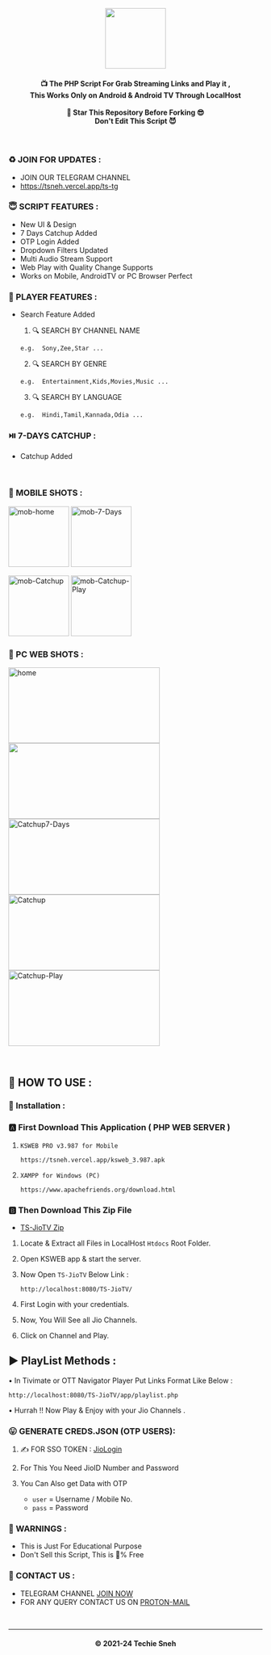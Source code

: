 <p align='center'><img src="https://i.ibb.co/BcjC6R8/jiotv.png" width="120"></p>

<!--
* Copyright 2021-24 SnehTV, Inc.
* Licensed under MIT (https://github.com/mitthu786/TS-JioTV/blob/main/LICENSE)
* Created By : TechieSneh
-->

<h4 align='center'>📺 The PHP Script For Grab Streaming Links and Play it ,</br> This Works Only on Android & Android TV
Through LocalHost </br></br>🌟 Star This Repository Before Forking 😎</br>Don't Edit This Script
😈</h4>
</br>

<h3>♻️ JOIN FOR UPDATES :</h3>

- JOIN OUR TELEGRAM CHANNEL
- https://tsneh.vercel.app/ts-tg

<h3>😇 SCRIPT FEATURES :</h3>

- New UI & Design
- 7 Days Catchup Added
- OTP Login Added
- Dropdown Filters Updated
- Multi Audio Stream Support
- Web Play with Quality Change Supports
- Works on Mobile, AndroidTV or PC Browser Perfect

<h3>💖 PLAYER FEATURES :</h3>

- Search Feature Added</br>

  1. 🔍 SEARCH BY CHANNEL NAME

  ```
  e.g.  Sony,Zee,Star ...
  ```

  2. 🔍 SEARCH BY GENRE

  ```
  e.g.  Entertainment,Kids,Movies,Music ...
  ```

  3. 🔍 SEARCH BY LANGUAGE

  ```
  e.g.  Hindi,Tamil,Kannada,Odia ...
  ```

<h3>⏯️ 7-DAYS CATCHUP :</h3>

- Catchup Added</br>

</br>
<h3>📸 MOBILE SHOTS : </h3>
<p align="left">
  <img src="https://i.ibb.co/9hGqtLD/mob-home.png" alt="mob-home" width="120">
  <img src="https://i.ibb.co/D9gWPB1/mob-7-Days.png" alt="mob-7-Days" width="120">
</p>

<p align="left">
  <img src="https://i.ibb.co/p0Qk4HZ/mob-Catchup.png" alt="mob-Catchup" width="120">
  <img src="https://i.ibb.co/Y2xXwdF/mob-Catchup-Play.png" alt="mob-Catchup-Play" width="120">
</p>

<h3>📸 PC WEB SHOTS : </h3>

<img src="https://i.ibb.co/RNSj9t2/home.png" alt="home" width="300" height="150"></br>
<img src="https://i.ibb.co/xYJNzw3/play.png" width="300" height="150"></br>
<img src="https://i.ibb.co/F66ckTm/Catchup7-Days.png" alt="Catchup7-Days" width="300" height="150"></br>
<img src="https://i.ibb.co/PTbsgys/Catchup.png" alt="Catchup" width="300" height="150"></br>
<img src="https://i.ibb.co/tbzzwrq/Catchup-Play.png" alt="Catchup-Play" width="300" height="150"></br>

</br>

<h2>🍁 HOW TO USE : </h2>

### 🔐 Installation :

### 🅰️ First Download This Application ( PHP WEB SERVER )

1. `KSWEB PRO v3.987 for Mobile`

   ```
   https://tsneh.vercel.app/ksweb_3.987.apk
   ```

2. `XAMPP for Windows (PC)`

   ```
   https://www.apachefriends.org/download.html
   ```

### 🅱️ Then Download This Zip File

- [TS-JioTV Zip](https://tsnehcors.mitthu.workers.dev/?https://github.com/mitthu786/TS-JioTV/blob/main/TS-JioTV.zip?raw=true) </br>

1. Locate & Extract all Files in LocalHost `Htdocs` Root Folder. </br>
2. Open KSWEB app & start the server. </br>
3. Now Open `TS-JioTV` Below Link :

   ```
   http://localhost:8080/TS-JioTV/
   ```

4. First Login with your credentials.
5. Now, You Will See all Jio Channels. </br>
6. Click on Channel and Play. </br>

## ▶️ PlayList Methods :

• In Tivimate or OTT Navigator Player Put Links Format Like Below :

```
http://localhost:8080/TS-JioTV/app/playlist.php
```

• Hurrah !! Now Play & Enjoy with your Jio Channels .

<!--
* Copyright 2021-24 SnehTV, Inc.
* Licensed under MIT (https://github.com/mitthu786/TS-JioTV/blob/main/LICENSE)
* Created By : TechieSneh
-->

### 😛 GENERATE CREDS.JSON (OTP USERS):

1. ✍️ FOR SSO TOKEN : [JioLogin](http://jiologin.unaux.com)
2. For This You Need JioID Number and Password
3. You Can Also get Data with OTP

   - `user` = Username / Mobile No.
   - `pass` = Password

<h3>🚸 WARNINGS :</h3>

- This is Just For Educational Purpose
- Don't Sell this Script, This is 💯% Free

<h3>🤗 CONTACT US : </h3>

- TELEGRAM CHANNEL [JOIN NOW](https://tsneh.vercel.app/ts-tg)
- FOR ANY QUERY CONTACT US ON [PROTON-MAIL](mailto:techiesneh@protonmail.com)

</br>

---

<h4 align='center'>© 2021-24 Techie Sneh</h4>

<!-- DO NOT REMOVE THIS CREDIT -->
<!-- © 2021-24 TechieSneh -->

